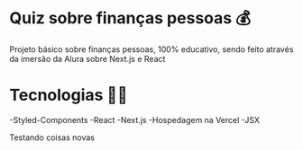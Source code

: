 # Quiz sobre finanças pessoas 💰

Projeto básico sobre finanças pessoas, 100% educativo, sendo feito através da imersão da Alura sobre Next.js e React

# Tecnologias 🐱‍💻

-Styled-Components
-React
-Next.js
-Hospedagem na Vercel
-JSX

Testando coisas novas
